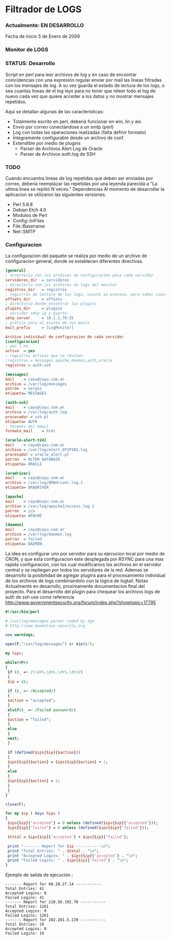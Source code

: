 Filtrador de LOGS
==================

### Actualmente: EN DESARROLLO

Fecha de inicio 5 de Enero de 2009

### Monitor de LOGS

### STATUS: Desarrollo

Script en perl para leer archivos de log y en caso de encontrar coincidencias con una expresión regular enviar por mail las lineas filtradas con los mensajes de log.
A su vez guarda el estado de lectura de los logs, o sea cuantas lineas de el log leyo para no tener que releer todo el log de nuevo cada vez que quiere acceder a los datos y no mostrar mensajes repetidos.

Aquí se detallan algunas de las características:

  * Totalmente escrito en perl, debería funcionar en win, lin y aix.
  * Envío por correo conectándose a un smtp (perl)
  * Log con todas las operaciones realizadas (falta definir formato)
  * Íntegramente configurable desde un archivo de conf.
  * Extendible por medio de plugins
    * Parser de Archivos Alert Log de Oracle
    * Parser de Archivos auth.log de SSH

### TODO

Cuando encuentra lineas de log repetidas que deben ser enviadas por correo, debería reemplazar las repetidas por una leyenda parecida a “La ultima linea se repitió N veces.”
Dependencias
Al momento de desarrollar la aplicacion se utilizaron las siguientes versiones. 
  * Perl 5.8.8
  * Debian Etch 4.0
  * Modulos de Perl
  * Config::IniFiles
  * File::Basename
  * Net::SMTP

### Configuracion

La configuracion del paquete se realiza por medio de un archivo de configuracion general, donde se establecen diferentes directivas.

``` ini
[general]
; directorio con los archivos de configuracion para cada servidor
servidores_dir  = servidores
; directorio con los archivos de logs del monitor
registros_dir   = registros
; registros de lectura de los logs, cuanto se proceso, para saber cuanto falta
offsets_dir     = offsets
; directorio donde encontrar los plugins
plugins_dir     = plugins
; servidor smtp ip y puerto
smtp_server     = 10.1.1.76:25
; prefijo para el asunto de los mails
mail_prefix     = [LogMonitor]

Archivo individual de configuracion de cada servidor
[configuracion]
; yes | no
activo  = yes
; registros activos que se revisan
;registros = messages,apache,daemon,auth,oracle
registros = auth-ssh

[messages]
mail    = cayu@cayu.com.ar
archivo = /var/log/messages
patron  = sergio
etiqueta= MESSAGES

[auth-ssh]
mail    = cayu@cayu.com.ar
archivo = /var/log/auth.log
procesador = ssh.pl
etiqueta= AUTH
; formato del email
formato_mail    = html

[oracle-alert-t24]
mail    = cayu@cayu.com.ar
archivo = /var/log/alert_OT2P1N1.log
procesador = oracle_alert.pl
patron  = ALTER DATABASE
etiqueta= ORACLE

[oradriver]
mail    = cayu@cayu.com.ar
archivo = /var/log/ORAdriver.log.1
etiqueta= ORADRIVER

[apache]
mail    = cayu@cayu.com.ar
archivo = /var/log/apache2/access.log.1
patron  = ico
etiqueta= APACHE

[daemon]
mail    = cayu@cayu.com.ar
archivo = /var/log/daemon.log
patron  = failed
etiqueta= DAEMON
```

La idea es configurar uno por servidor para su ejecucion local por medio de CRON, y que esta configuracion este desplegada por RSYNC para una mas rapida configuracion, con los cual modificamos los archivos en el servidor central y se repliegan por todos los servidores de la red.
Ademas se desarrollo la posibilidad de agregar plugins para el procesamiento individual de los archivos de logs combinandolo con la logica de logtail.
Notas
Actualmente en desarrollo, proximamente documentacion final del proyecto.
Para el desarrollo del plugin para chequear los archivos logs de auth de ssh use como referencia http://www.governmentsecurity.org/forum/index.php?showtopic=17795

``` pl
#!/usr/bin/perl

# /var/log/messages parser coded by tgo
# http://www.anomalous-security.org

use warnings;

open(F,"/var/log/messages") or die($!);

my %ips;

while(<F>)
{
 if ($_ =~ /(\d+\.\d+\.\d+\.\d+)/)
 {
 $ip = $1; 
 
 if ($_ =~ /Accepted/)
 {
 $action = "accepted";
 } 
 elsif($_ =~ /Failed password/)
 {
 $action = "failed"; 
 }
 else
 {
 next;
 }

 if (defined($ips{$ip}{$action}))
 {
 $ips{$ip}{$action} = $ips{$ip}{$action} + 1;
 }
 else
 {
 $ips{$ip}{$action} = 1;
 } 
 }
}

close(F);

for my $ip ( keys %ips )
{
 $ips{$ip}{'accepted'} = 0 unless (defined($ips{$ip}{'accepted'}));
 $ips{$ip}{'failed'} = 0 unless (defined($ips{$ip}{'failed'}));

 $total = $ips{$ip}{'accepted'} + $ips{$ip}{'failed'};

 print "------- Report for $ip -----------\n";
 print "Total Entries: " . $total . "\n";
 print "Accepted Logins: " . $ips{$ip}{'accepted'} . "\n";
 print "Failed Logins: " . $ips{$ip}{'failed'} . "\n";
}
```

Ejemplo de salida de ejecución :

```
------- Report for 60.28.27.14 -----------
Total Entries: 41
Accepted Logins: 0
Failed Logins: 41
------- Report for 210.56.192.70 -----------
Total Entries: 1261
Accepted Logins: 0
Failed Logins: 1261
------- Report for 202.201.5.139 -----------
Total Entries: 19
Accepted Logins: 0
Failed Logins: 19
```
